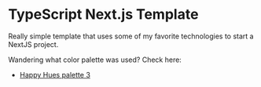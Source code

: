 # TypeScript Next.js Template

Really simple template that uses some of my favorite technologies to start a NextJS project.

Wandering what color palette was used? Check here:

- [Happy Hues palette 3](https://www.happyhues.co/palettes/3)
